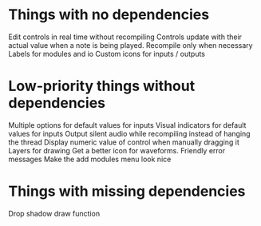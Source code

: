 # Things with no dependencies
Edit controls in real time without recompiling
Controls update with their actual value when a note is being played.
Recompile only when necessary
Labels for modules and io
Custom icons for inputs / outputs

# Low-priority things without dependencies
Multiple options for default values for inputs
Visual indicators for default values for inputs
Output silent audio while recompiling instead of hanging the thread
Display numeric value of control when manually dragging it
Layers for drawing
Get a better icon for waveforms.
Friendly error messages
Make the add modules menu look nice

# Things with missing dependencies
Drop shadow draw function
